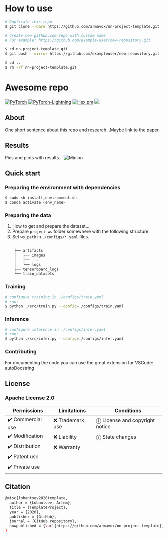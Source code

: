 # How to use

```bash
# Duplicate this repo
$ git clone --bare https://github.com/armavox/nn-project-template.git

# Create new github.com repo with custom name 
# For example: https://github.com/example-user/new-repository.git

$ cd nn-project-template.git
$ git push --mirror https://github.com/exampleuser/new-repository.git

$ cd ..
$ rm -rf nn-project-template.git

```

# Awesome repo

[![PyTorch](https://img.shields.io/badge/PyTorch-1.5.0-red.svg)][pytorch]
[![PyTorch-Lightning](https://img.shields.io/badge/PyTorch%20Lightning-0.7.3-blueviolet.svg)][pytorch-lightning]
[![Hex.pm](https://img.shields.io/hexpm/l/plug)][apache]
[![](https://img.shields.io/github/forks/armavox/nn-project-template?label=Fork&style=social)][fork]

[pytorch]: https://github.com/pytorch/pytorch
[pytorch-lightning]: https://github.com/PyTorchLightning/pytorch-lightning
[apache]: http://www.apache.org/licenses/LICENSE-2.0
[fork]: https://github.com/armavox/nn-project-template/fork

## About

One short sentence about this repo and research...Maybe link to the paper.

## Results

Pics and plots with results...
![Minion](https://octodex.github.com/images/minion.png)

## Quick start

### Preparing the environment with dependencies

```bash
$ sudo sh install_environment.sh
$ conda activate <env_name>
```

### Preparing the data

1. How to get and prepare the dataset...
2. Prepare `project-ws` folder somewhere with the following structure.
3. Set `ws_path` in `./configs/*.yaml` files.

```bash
    .
    ├── artifacts
    │   ├── images
    │   ├── ...
    │   └── logs
    ├── tensorboard_logs
    └── train_datasets
```

### Training

```bash
# configure training in ./configs/train.yaml
# run:
$ python ./src/train.py --config=./configs/train.yaml
```

### Inference

```bash
# configure inference in ./configs/infer.yaml
# run:
$ python ./src/infer.py --config=./configs/infer.yaml
```

### Contributing

For documenting the code you can use the great extension for VSCode: autoDocstring

## License

### Apache License 2.0

| Permissions      | Limitations       | Conditions                       |
|------------------|-------------------|----------------------------------|
| ✔️ Commercial use |  ❌  Trademark use |  ⓘ License and copyright notice |
| ✔️ Modification   |  ❌  Liability     |  ⓘ State changes                |
| ✔️ Distribution   |  ❌  Warranty      |                                  |
| ✔️ Patent use     |                   |                                  |
| ✔️ Private use    |                   |                                  |

## Citation

```bash
@misc{lobantsev2020template,
  author = {Lobantsev, Artem},
  title = {TemplateProject},
  year = {2020},
  publisher = {GitHub},
  journal = {GitHub repository},
  howpublished = {\url{https://github.com/armavox/nn-project-template}}
}
```
